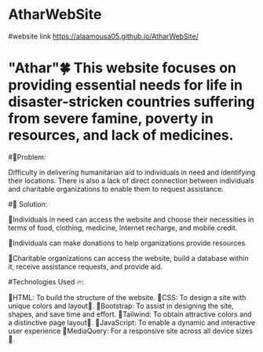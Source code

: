 # AtharWebSite
#website link
https://alaamousa05.github.io/AtharWebSite/
# "Athar"🍀 This website focuses on providing essential needs for life in disaster-stricken countries suffering from severe famine, poverty in resources, and lack of medicines.

#💬Problem: 

Difficulty in delivering humanitarian aid to individuals in need and identifying their locations. There is also a lack of direct connection between individuals and charitable organizations to enable them to request assistance.

#💭 Solution:

🧨Individuals in need can access the website and choose their necessities in terms of food, clothing, medicine, internet recharge, and mobile credit.

🧨Individuals can make donations to help organizations provide resources.

🧨Charitable organizations can access the website, build a database within it, receive assistance requests, and provide aid.

#Technologies Used 🔥:

🔹HTML: To build the structure of the website.
🔹CSS: To design a site with unique colors and layout🎨.
🔹Bootstrap: To assist in designing the site, shapes, and save time and effort.
🔹Tailwind: To obtain attractive colors and a distinctive page layout🎨.
🔹JavaScript​: To enable a dynamic and interactive user experience
🔹MediaQuery: For a responsive site across all device sizes📱.



